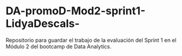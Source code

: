 # DA-promoD-Mod2-sprint1-LidyaDescals-
Repositorio para guardar el trabajo de la evaluación del Sprint 1 en el Módulo 2 del bootcamp de Data Analytics.
